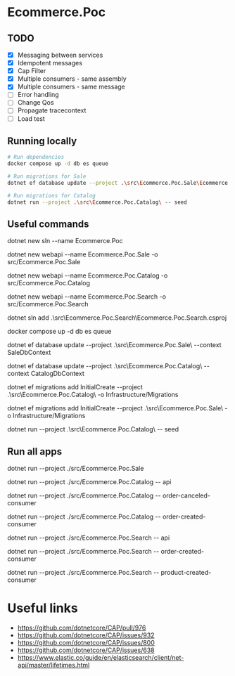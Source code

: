 # Ecommerce.Poc

## TODO

- [x] Messaging between services
- [x] Idempotent messages
- [x] Cap Filter
- [x] Multiple consumers - same assembly
- [x] Multiple consumers - same message
- [ ] Error handling
- [ ] Change Qos
- [ ] Propagate tracecontext
- [ ] Load test

## Running locally

```bash
# Run dependencies
docker compose up -d db es queue

# Run migrations for Sale
dotnet ef database update --project .\src\Ecommerce.Poc.Sale\Ecommerce.Poc.Sale.csproj --context SaleDbContext

# Run migrations for Catalog
dotnet run --project .\src\Ecommerce.Poc.Catalog\ -- seed
```


## Useful commands
dotnet new sln --name Ecommerce.Poc 

dotnet new webapi --name Ecommerce.Poc.Sale -o src/Ecommerce.Poc.Sale

dotnet new webapi --name Ecommerce.Poc.Catalog -o src/Ecommerce.Poc.Catalog

dotnet new webapi --name Ecommerce.Poc.Search -o src/Ecommerce.Poc.Search

dotnet sln add .\src\Ecommerce.Poc.Search\Ecommerce.Poc.Search.csproj

docker compose up -d db es queue

dotnet ef database update --project .\src\Ecommerce.Poc.Sale\ --context SaleDbContext

dotnet ef database update --project .\src\Ecommerce.Poc.Catalog\ --context CatalogDbContext

dotnet ef migrations add InitialCreate --project .\src\Ecommerce.Poc.Catalog\ -o Infrastructure/Migrations

dotnet ef migrations add InitialCreate --project .\src\Ecommerce.Poc.Sale\ -o Infrastructure/Migrations

dotnet run --project .\src\Ecommerce.Poc.Catalog\ -- seed

## Run all apps

dotnet run --project ./src/Ecommerce.Poc.Sale

dotnet run --project ./src/Ecommerce.Poc.Catalog -- api

dotnet run --project ./src/Ecommerce.Poc.Catalog -- order-canceled-consumer

dotnet run --project ./src/Ecommerce.Poc.Catalog -- order-created-consumer

dotnet run --project ./src/Ecommerce.Poc.Search -- api

dotnet run --project ./src/Ecommerce.Poc.Search -- order-created-consumer

dotnet run --project ./src/Ecommerce.Poc.Search -- product-created-consumer

# Useful links

- https://github.com/dotnetcore/CAP/pull/976
- https://github.com/dotnetcore/CAP/issues/932
- https://github.com/dotnetcore/CAP/issues/800
- https://github.com/dotnetcore/CAP/issues/638
- https://www.elastic.co/guide/en/elasticsearch/client/net-api/master/lifetimes.html